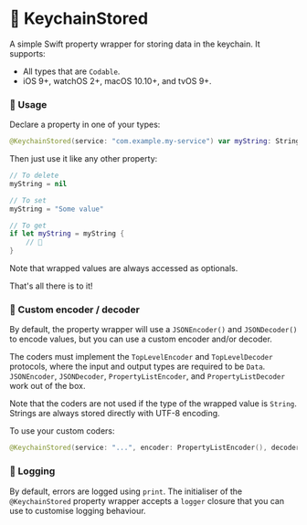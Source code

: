 # 🔑 KeychainStored

A simple Swift property wrapper for storing data in the keychain. It supports:

- All types that are `Codable`.
- iOS 9+, watchOS 2+, macOS 10.10+, and tvOS 9+.

### 👶 Usage

Declare a property in one of your types:

```swift
@KeychainStored(service: "com.example.my-service") var myString: String
```

Then just use it like any other property:

```swift
// To delete
myString = nil

// To set
myString = "Some value"

// To get
if let myString = myString {
    // 🚀
}
```

Note that wrapped values are always accessed as optionals.


That's all there is to it!

### 💼 Custom encoder / decoder

By default, the property wrapper will use a `JSONEncoder()` and `JSONDecoder()` to encode values, but you can use a custom encoder and/or decoder.

The coders must implement the `TopLevelEncoder` and `TopLevelDecoder` protocols, where the input and output types are required to be `Data`. `JSONEncoder`, `JSONDecoder`, `PropertyListEncoder`, and `PropertyListDecoder` work out of the box.

Note that the coders are not used if the type of the wrapped value is `String`. Strings are always stored directly with UTF-8 encoding.

To use your custom coders:

```swift
@KeychainStored(service: "...", encoder: PropertyListEncoder(), decoder: PropertyListDecoder()) var myVar: MyStruct
```

### 🌳 Logging

By default, errors are logged using `print`. The initialiser of the `@KeychainStored` property wrapper accepts a `logger` closure that you can use to customise logging behaviour.
